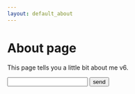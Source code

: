 ```yaml
---
layout: default_about
---
```


# About page

This page tells you a little bit about me v6.

<form method="post">
<input type="text" name="name" id="name" />
<input type="submit" name="send" id="send" value="send" />
</form>

